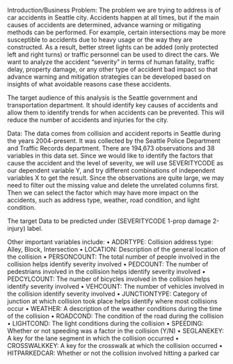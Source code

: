 Introduction/Business Problem:
The problem we are trying to address is of car accidents in Seattle city. Accidents happen at all times, but if the main causes of accidents are determined, advance warning or mitigating methods can be performed. For example, certain intersections may be more susceptible to accidents due to heavy usage or the way they are constructed. As a result, better street lights can be added (only protected left and right turns) or traffic personnel can be used to direct the cars. We want to analyze the accident “severity” in terms of human fatality, traffic delay, property damage, or any other type of accident bad impact so that advance warning and mitigation strategies can be developed based on insights of what avoidable reasons case these accidents.

The target audience of this analysis is the Seattle government and transportation department. It should identify key causes of accidents and allow them to identify trends for when accidents can be prevented. This will reduce the number of accidents and injuries for the city.

Data: 
The data comes from collision and accident reports in Seattle during the years 2004-present. It was collected by the Seattle Police Department and Traffic Records department. There are 194,673 observations and 38 variables in this data set. Since we would like to identify the factors that cause the accident and the level of severity, we will use SEVERITYCODE as our dependent variable Y, and try different combinations of independent variables X to get the result. Since the observations are quite large, we may need to filter out the missing value and delete the unrelated columns first. Then we can select the factor which may have more impact on the accidents, such as address type, weather, road condition, and light condition.

The target Data to be predicted under (SEVERITYCODE 1-prop damage 2-injury) label.

Other important variables include:
• ADDRTYPE: Collision address type: Alley, Block, Intersection
• LOCATION: Description of the general location of the collision
• PERSONCOUNT: The total number of people involved in the collision helps identify severity involved
• PEDCOUNT: The number of pedestrians involved in the collision helps identify severity involved
• PEDCYLCOUNT: The number of bicycles involved in the collision helps identify severity involved
• VEHCOUNT: The number of vehicles involved in the collision identify severity involved
• JUNCTIONTYPE: Category of junction at which collision took place helps identify where most collisions occur
• WEATHER: A description of the weather conditions during the time of the collision
• ROADCOND: The condition of the road during the collision
• LIGHTCOND: The light conditions during the collision
• SPEEDING: Whether or not speeding was a factor in the collision (Y/N)
• SEGLANEKEY: A key for the lane segment in which the collision occurred
• CROSSWALKKEY: A key for the crosswalk at which the collision occurred
• HITPARKEDCAR: Whether or not the collision involved hitting a parked car
